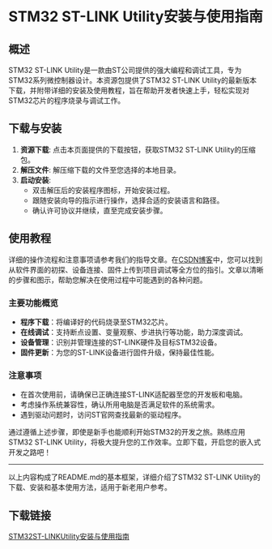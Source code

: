 # STM32 ST-LINK Utility安装与使用指南

## 概述
STM32 ST-LINK Utility是一款由ST公司提供的强大编程和调试工具，专为STM32系列微控制器设计。本资源包提供了STM32 ST-LINK Utility的最新版本下载，并附带详细的安装及使用教程，旨在帮助开发者快速上手，轻松实现对STM32芯片的程序烧录与调试工作。

## 下载与安装
1. **资源下载**: 点击本页面提供的下载按钮，获取STM32 ST-LINK Utility的压缩包。
2. **解压文件**: 解压缩下载的文件至您选择的本地目录。
3. **启动安装**:
   - 双击解压后的安装程序图标，开始安装过程。
   - 跟随安装向导的指示进行操作，选择合适的安装语言和路径。
   - 确认许可协议并继续，直至完成安装步骤。

## 使用教程
详细的操作流程和注意事项请参考我们的指导文章。在[CSDN博客](https://blog.csdn.net/jingling122/article/details/139544103)中，您可以找到从软件界面的初探、设备连接、固件上传到项目调试等全方位的指引。文章以清晰的步骤和图示，帮助您解决在使用过程中可能遇到的各种问题。

### 主要功能概览
- **程序下载**：将编译好的代码烧录至STM32芯片。
- **在线调试**：支持断点设置、变量观察、步进执行等功能，助力深度调试。
- **设备管理**：识别并管理连接的ST-LINK硬件及目标STM32设备。
- **固件更新**：为您的ST-LINK设备进行固件升级，保持最佳性能。

### 注意事项
- 在首次使用前，请确保已正确连接ST-LINK适配器至您的开发板和电脑。
- 考虑操作系统兼容性，确认所用电脑是否满足软件的系统需求。
- 遇到驱动问题时，访问ST官网查找最新的驱动程序。

通过遵循上述步骤，即使是新手也能顺利开始STM32的开发之旅。熟练应用STM32 ST-LINK Utility，将极大提升您的工作效率。立即下载，开启您的嵌入式开发之路吧！

---

以上内容构成了README.md的基本框架，详细介绍了STM32 ST-LINK Utility的下载、安装和基本使用方法，适用于新老用户参考。

## 下载链接

[STM32ST-LINKUtility安装与使用指南](https://pan.quark.cn/s/65fadea8177b)